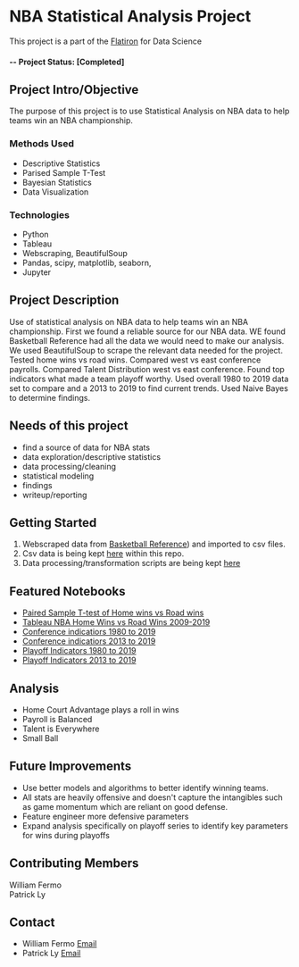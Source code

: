 # NBA Statistical Analysis Project
This project is a part of the [Flatiron](http://https://flatironschool.com/) for Data Science
#### -- Project Status: [Completed]

## Project Intro/Objective
The purpose of this project is to use Statistical Analysis on NBA data to help teams win an NBA championship.    

### Methods Used
* Descriptive Statistics
* Parised Sample T-Test 
* Bayesian Statistics
* Data Visualization


### Technologies
* Python
* Tableau
* Webscraping, BeautifulSoup
* Pandas, scipy, matplotlib, seaborn, 
* Jupyter


## Project Description
Use of statistical analysis on NBA data to help teams win an NBA championship.  First we found a reliable source for our NBA data.  WE found Basketball Reference had all the data we would need to make our analysis.   We used BeautifulSoup to scrape the relevant data needed for the project.  Tested home wins vs road wins.  Compared west vs east conference payrolls.  Compared Talent Distribution west vs east conference.  Found top indicators what made a team playoff worthy.   Used overall 1980 to 2019 data set to compare and a 2013 to 2019 to find current trends.   Used Naive Bayes to determine findings.  

## Needs of this project

- find a source of data for NBA stats
- data exploration/descriptive statistics
- data processing/cleaning
- statistical modeling
- findings
- writeup/reporting

## Getting Started

1. Webscraped data from [Basketball Reference](https://www.basketball-reference.com/)) and imported to csv files.
2. Csv data is being kept [here](https://github.com/williamjfermo/NBA_stats_project.git) within this repo.   
3. Data processing/transformation scripts are being kept [here](https://github.com/williamjfermo/NBA_stats_project.git)

 

## Featured Notebooks
* [Paired Sample T-test of Home wins vs Road wins](https://github.com/williamjfermo/NBA_stats_project/blob/master/NBA_standings_home_record.ipynbink)   
* [Tableau NBA Home Wins vs Road Wins 2009-2019](https://public.tableau.com/profile/william.fermo#!/vizhome/Book1_15702902042240/Sheet2)
* [Conference indicatiors 1980 to 2019](https://github.com/williamjfermo/NBA_stats_project/blob/master/Conf%20Indictor%201980%20to%202019.ipynb)
* [Conference indicatiors 2013 to 2019](https://github.com/williamjfermo/NBA_stats_project/blob/master/Conf%20Indictor%202013%20to%202019.ipynb)
* [Playoff Indicators 1980 to 2019](https://github.com/williamjfermo/NBA_stats_project/blob/master/Playoff%20Indictor%201980%20to%202019.ipynb)
* [Playoff Indicators 2013 to 2019](https://github.com/williamjfermo/NBA_stats_project/blob/master/Playoff%20Indictor%202013%20to%202019.ipynb)


## Analysis
* Home Court Advantage plays a roll in wins
* Payroll is Balanced
* Talent is Everywhere
* Small Ball

## Future Improvements

- Use better models and algorithms to better identify winning teams.
- All stats are heavily offensive and doesn't capture the intangibles such as game momentum which are reliant on good defense.
- Feature engineer more defensive parameters
- Expand analysis specifically on playoff series to identify key parameters for wins during playoffs



## Contributing Members
William Fermo  
Patrick Ly


## Contact
* William Fermo [Email](williamjfermo@gmail.com)
* Patrick Ly [Email](patrick.ly17@gmail.com)


